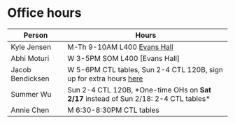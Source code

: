 # Office hours

| Person | Hours |
| ------ | ----- |
| Kyle Jensen | M-Th 9-10AM L400 [Evans Hall](https://map.yale.edu/place/building/EVANS) |
| Abhi Moturi | W 3-5PM SOM L400 [Evans Hall]|
| Jacob Bendicksen | W 5-6PM CTL tables, Sun 2-4 CTL 120B, sign up for extra hours [here](https://meetingbird.com/meet/jacobbendicksen) | 
| Summer Wu | Sun 2-4 CTL 120B, \*One-time OHs on **Sat 2/17** instead of Sun 2/18: 2-4 CTL tables\* |
| Annie Chen | M 6:30-8:30PM CTL tables |
